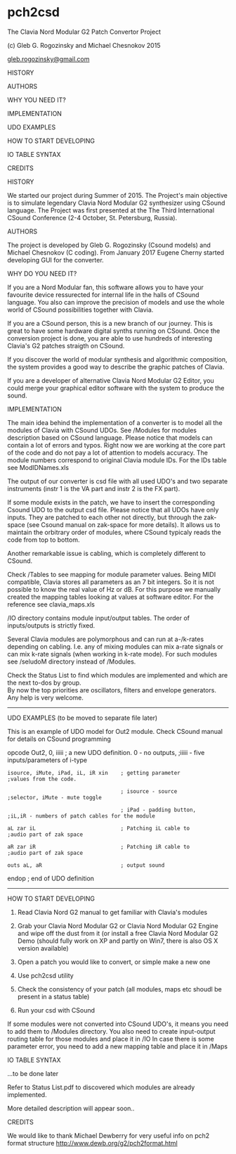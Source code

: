 # pch2csd
The Clavia Nord Modular G2 Patch Convertor Project

(c) Gleb G. Rogozinsky and Michael Chesnokov 2015

gleb.rogozinsky@gmail.com




HISTORY

AUTHORS

WHY YOU NEED IT?

IMPLEMENTATION

UDO EXAMPLES

HOW TO START DEVELOPING

IO TABLE SYNTAX

CREDITS




HISTORY

We started our project during Summer of 2015. The Project's main objective is to simulate legendary Clavia Nord Modular G2 synthesizer using CSound language. The Project was first presented at the The Third International CSound Conference (2-4 October, St. Petersburg, Russia).

AUTHORS

The project is developed by Gleb G. Rogozinsky (Csound models) and Michael Chesnokov (C coding). From January 2017 Eugene Cherny started developing GUI for the converter. 

WHY DO YOU NEED IT?

If you are a Nord Modular fan, this software allows you to have your favourite device ressurected for internal life in the halls of CSound language. You also can improve the precision of models and use the whole world of CSound possibilities together with Clavia.

If you are a CSound person, this is a new branch of our journey. This is great to have some hardware digital synths running on CSound. Once the conversion project is done, you are able to use hundreds of interesting Clavia's G2 patches straigth on CSound.

If you discover the world of modular synthesis and algorithmic composition, the system provides a good way to describe the graphic patches of Clavia.

If you are a developer of alternative Clavia Nord Modular G2 Editor, you could merge your graphical editor software with the system to produce the sound.

IMPLEMENTATION

The main idea behind the implementation of a converter is to model all the modules of Clavia with CSound UDOs. See /Modules for modules description based on CSound language. Please notice that models can contain a lot of errors and typos. Right now we are working at the core part of the code and do not pay a lot of attention to models accuracy. The module numbers correspond to original Clavia module IDs. For the IDs table see ModIDNames.xls

The output of our converter is csd file with all used UDO's and two separate instruments (instr 1 is the VA part and instr 2 is the FX part).

If some module exists in the patch, we have to insert the corresponding Csound UDO to the output csd file.
Please notice that all UDOs have only inputs. They are patched to each other not directly, but through the zak-space (see Csound manual on zak-space for more details). It allows us to maintain the orbitrary order of modules, where CSound typicaly reads the code from top to bottom.

Another remarkable issue is cabling, which is completely different to CSound. 

Check /Tables to see mapping for module parameter values. Being MIDI compatible, Clavia stores all parameters as an 7 bit integers. So it is not possible to know the real value of Hz or dB. For this purpose we manually created the mapping tables looking at values at software editor. For the reference see clavia_maps.xls

/IO directory contains module input/output tables. The order of inputs/outputs is strictly fixed. 

Several Clavia modules are polymorphous and can run at a-/k-rates depending on cabling. I.e. any of mixing modules can mix a-rate signals or can mix k-rate signals (when working in k-rate mode). For such modules see /seludoM directory instead of /Modules.

Check the Status List to find which modules are implemented and which are the next to-dos by group.  
By now the top priorities are oscillators, filters and envelope generators. Any help is very welcome.

*************************************************************
UDO EXAMPLES (to be moved to separate file later)

This is an example of UDO model for Out2 module. Check CSound manual for details on CSound programming


opcode Out2, 0, iiiii	; a new UDO definition. 0 - no outputs, 					;iiiii - five inputs/parameters of i-type

	isource, iMute, iPad, iL, iR xin    ; getting parameter      							;values from the code.
	
	                                    ; isource - source 							;selector, iMute - mute toggle
	                                    
	                                    ; iPad - padding button, 			;iL,iR - numbers of patch cables for the module
	                                    
	aL zar iL                           ; Patching iL cable to 							;audio part of zak space
	
	aR zar iR                           ; Patching iR cable to 							;audio part of zak space
	
	outs aL, aR                         ; output sound
	
endop                                 ; end of UDO definition 


***************************************************************

HOW TO START DEVELOPING

1. Read Clavia Nord G2 manual to get familiar with Clavia's modules

2. Grab your Clavia Nord Modular G2 or Clavia Nord Modular G2 Engine and wipe off the dust from it
(or install a free Clavia Nord Modular G2 Demo (should fully work on XP and partly on Win7, there is also OS X version available)

3. Open a patch you would like to convert, or simple make a new one

4. Use pch2csd utility

5. Check the consistency of your patch (all modules, maps etc shoudl be present in a status table)

6. Run your csd with CSound


If some modules were not converted into CSound UDO's, it means you need to add them to /Modules directory.
You also need to create input-output routing table for those modules and place it in /IO
In case there is some parameter error, you need to add a new mapping table and place it in /Maps

IO TABLE SYNTAX

...to be done later


Refer to Status List.pdf to discovered which modules are already implemented.


More detailed description will appear soon..

CREDITS

We would like to thank Michael Dewberry for very useful info on pch2 format structure http://www.dewb.org/g2/pch2format.html

